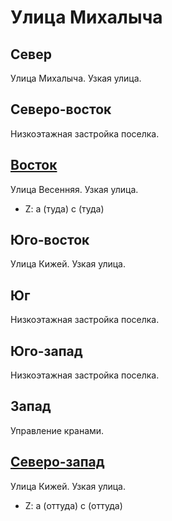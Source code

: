# Улица Михалыча

## Север

Улица Михалыча.
Узкая улица.

## Северо-восток

Низкоэтажная застройка поселка.

## [Восток](./11497025.md)

Улица Весенняя.
Узкая улица.

* Z:    a (туда)    c (туда)

## Юго-восток

Улица Кижей.
Узкая улица.

## Юг

Низкоэтажная застройка поселка.

## Юго-запад

Низкоэтажная застройка поселка.

## Запад

Управление кранами.

## [Северо-запад](./11492020.md)

Улица Кижей.
Узкая улица.

* Z:    a (оттуда)  c (оттуда)

